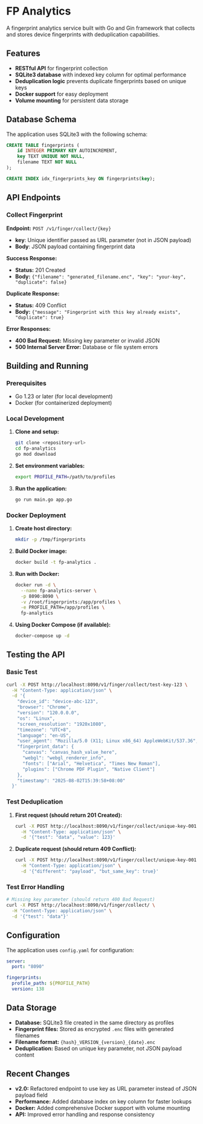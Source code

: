 # FP Analytics

A fingerprint analytics service built with Go and Gin framework that collects and stores device fingerprints with deduplication capabilities.

## Features

- **RESTful API** for fingerprint collection
- **SQLite3 database** with indexed key column for optimal performance
- **Deduplication logic** prevents duplicate fingerprints based on unique keys
- **Docker support** for easy deployment
- **Volume mounting** for persistent data storage

## Database Schema

The application uses SQLite3 with the following schema:

```sql
CREATE TABLE fingerprints (
    id INTEGER PRIMARY KEY AUTOINCREMENT,
    key TEXT UNIQUE NOT NULL,
    filename TEXT NOT NULL
);

CREATE INDEX idx_fingerprints_key ON fingerprints(key);
```

## API Endpoints

### Collect Fingerprint

**Endpoint:** `POST /v1/finger/collect/{key}`

- **key**: Unique identifier passed as URL parameter (not in JSON payload)
- **Body**: JSON payload containing fingerprint data

**Success Response:**
- **Status:** 201 Created
- **Body:** `{"filename": "generated_filename.enc", "key": "your-key", "duplicate": false}`

**Duplicate Response:**
- **Status:** 409 Conflict  
- **Body:** `{"message": "Fingerprint with this key already exists", "duplicate": true}`

**Error Responses:**
- **400 Bad Request:** Missing key parameter or invalid JSON
- **500 Internal Server Error:** Database or file system errors

## Building and Running

### Prerequisites

- Go 1.23 or later (for local development)
- Docker (for containerized deployment)

### Local Development

1. **Clone and setup:**
   ```bash
   git clone <repository-url>
   cd fp-analytics
   go mod download
   ```

2. **Set environment variables:**
   ```bash
   export PROFILE_PATH=/path/to/profiles
   ```

3. **Run the application:**
   ```bash
   go run main.go app.go
   ```

### Docker Deployment

1. **Create host directory:**
   ```bash
   mkdir -p /tmp/fingerprints
   ```

2. **Build Docker image:**
   ```bash
   docker build -t fp-analytics .
   ```

3. **Run with Docker:**
   ```bash
   docker run -d \
     --name fp-analytics-server \
     -p 8090:8090 \
     -v /root/fingerprints:/app/profiles \
     -e PROFILE_PATH=/app/profiles \
     fp-analytics
   ```

4. **Using Docker Compose (if available):**
   ```bash
   docker-compose up -d
   ```

## Testing the API

### Basic Test

```bash
curl -X POST http://localhost:8090/v1/finger/collect/test-key-123 \
  -H "Content-Type: application/json" \
  -d '{
    "device_id": "device-abc-123",
    "browser": "Chrome",
    "version": "120.0.0.0",
    "os": "Linux",
    "screen_resolution": "1920x1080",
    "timezone": "UTC+8",
    "language": "en-US",
    "user_agent": "Mozilla/5.0 (X11; Linux x86_64) AppleWebKit/537.36",
    "fingerprint_data": {
      "canvas": "canvas_hash_value_here",
      "webgl": "webgl_renderer_info",
      "fonts": ["Arial", "Helvetica", "Times New Roman"],
      "plugins": ["Chrome PDF Plugin", "Native Client"]
    },
    "timestamp": "2025-08-02T15:39:58+08:00"
  }'
```

### Test Deduplication

1. **First request (should return 201 Created):**
   ```bash
   curl -X POST http://localhost:8090/v1/finger/collect/unique-key-001 \
     -H "Content-Type: application/json" \
     -d '{"test": "data", "value": 123}'
   ```

2. **Duplicate request (should return 409 Conflict):**
   ```bash
   curl -X POST http://localhost:8090/v1/finger/collect/unique-key-001 \
     -H "Content-Type: application/json" \
     -d '{"different": "payload", "but_same_key": true}'
   ```

### Test Error Handling

```bash
# Missing key parameter (should return 400 Bad Request)
curl -X POST http://localhost:8090/v1/finger/collect/ \
  -H "Content-Type: application/json" \
  -d '{"test": "data"}'
```

## Configuration

The application uses `config.yaml` for configuration:

```yaml
server:
  port: "8090"

fingerprints:
  profile_path: ${PROFILE_PATH}
  version: 138
```

## Data Storage

- **Database:** SQLite3 file created in the same directory as profiles
- **Fingerprint files:** Stored as encrypted `.enc` files with generated filenames
- **Filename format:** `{hash}_VERSION_{version}_{date}.enc`
- **Deduplication:** Based on unique key parameter, not JSON payload content

## Recent Changes

- **v2.0:** Refactored endpoint to use key as URL parameter instead of JSON payload field
- **Performance:** Added database index on key column for faster lookups
- **Docker:** Added comprehensive Docker support with volume mounting
- **API:** Improved error handling and response consistency